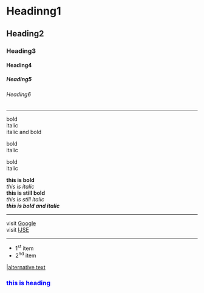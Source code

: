 # Headinng1
## Heading2
### Heading3
#### Heading4
##### Heading5
###### Heading6
<hr>

bold  
italic  
italic and bold

bold \
italic

bold <br>
italic

**this is bold** <br>
*this is italic* <br>
__this is still bold__ <br>
_this is still italic_ <br>
***this is bold and italic***

<hr>

visit [Google](https://google.lk) \
visit [IJSE](https://ijse.lk)

<hr>

- 1<sup>st</sup> item
- 2<sup>nd</sup> item

|[alternative text](https://www.google.com/images/branding/googlelogo/2x/googlelogo_light_color_272x92dp.png)

### <span style="color: blue"> this is heading </span>

